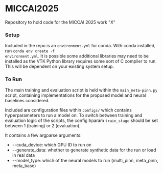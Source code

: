 # MICCAI2025
Repository to hold code for the MICCAI 2025 work "X"

### Setup
Included in the repo is an <code>environment.yml</code> for conda. With conda installed, run <code>conda env create -f environment.yml</code>. 
It is possible some additional libraries may need to be installed as the VTK Python library requires some sort of C compiler to run. This will be dependent on your existing system setup.

### To Run
The main training and evaluation script is held within the <code>main_meta-pinn.py</code> script, containing implementations for the proposed model and neural baselines considered.

Included are configuration files within <code>configs/</code> which contains hyperparameters to run a model on. To switch between training and evaluation logic of the scripts, the config hparam <code>train_stage</code> should be set between 1 (training) or 2 (evaluation).

It contains a few argparse arguments:
<ul>
  <li>--cuda_device: which GPU ID to run on</li>
  <li>--generate_data: whether to generate synthetic data for the run or load in real data</li>
  <li>--model_type: which of the neural models to run (multi_pinn, meta_pinn, meta_base)</li>
</ul>
